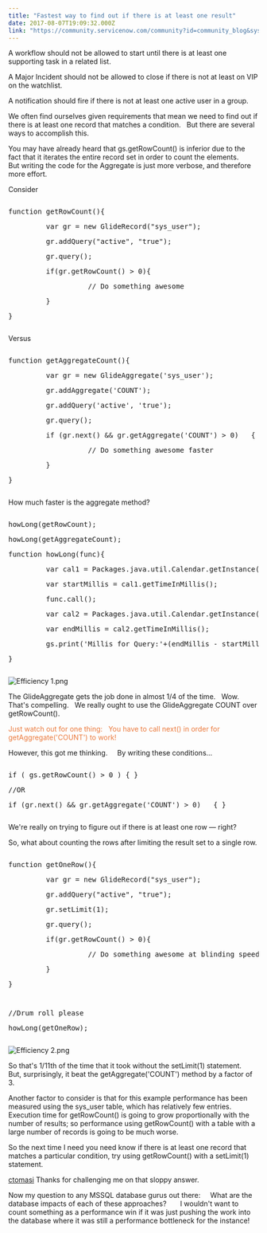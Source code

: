 ```yaml
---
title: "Fastest way to find out if there is at least one result"
date: 2017-08-07T19:09:32.000Z
link: "https://community.servicenow.com/community?id=community_blog&sys_id=a2bc2e25dbd0dbc01dcaf3231f9619df"
---
```

<p>A workflow should not be allowed to start until there is at least one supporting task in a related list.</p><p>A Major Incident should not be allowed to close if there is not at least on VIP on the watchlist.</p><p>A notification should fire if there is not at least one active user in a group.</p><p></p><p>We often find ourselves given requirements that mean we need to find out if there is at least one record that matches a condition.   But there are several ways to accomplish this.</p><p></p><p>You may have already heard that gs.getRowCount() is inferior due to the fact that it iterates the entire record set in order to count the elements.     But writing the code for the Aggregate is just more verbose, and therefore more effort.</p><p></p><p>Consider</p><p></p><pre __default_attr="javascript" __jive_macro_name="code" class="jive_macro_code jive_text_macro _jivemacro_uid_15021132683307781" data-renderedposition="236.8000030517578_8_1192_128" jivemacro_uid="_15021132683307781"><p>function getRowCount(){</p><p>         var gr = new GlideRecord("sys_user");</p><p>         gr.addQuery("active", "true");</p><p>         gr.query();</p><p>         if(gr.getRowCount() &gt; 0){</p><p>                   // Do something awesome</p><p>         }</p><p>}</p></pre><p></p><p>Versus</p><p></p><pre __default_attr="javascript" __jive_macro_name="code" class="jive_macro_code _jivemacro_uid_15021132743435355 jive_text_macro" data-renderedposition="427.20001220703125_8_1192_160" jivemacro_uid="_15021132743435355"><p>function getAggregateCount(){</p><p>         var gr = new GlideAggregate('sys_user');</p><p>         gr.addAggregate('COUNT');</p><p>         gr.addQuery('active', 'true');</p><p>         gr.query();</p><p></p><p>         if (gr.next() &amp;&amp; gr.getAggregate('COUNT') &gt; 0)   {</p><p>                   // Do something awesome faster</p><p>         }</p><p>}</p></pre><p></p><p>How much faster is the aggregate method?</p><p></p><pre __default_attr="javascript" __jive_macro_name="code" class="jive_macro_code _jivemacro_uid_15021135266456757 jive_text_macro" data-renderedposition="649.6000366210938_8_1192_208" jivemacro_uid="_15021135266456757"><p>howLong(getRowCount);</p><p>howLong(getAggregateCount);</p><p></p><p>function howLong(func){</p><p>         var cal1 = Packages.java.util.Calendar.getInstance();</p><p>         var startMillis = cal1.getTimeInMillis();</p><p></p><p>         func.call();</p><p></p><p>         var cal2 = Packages.java.util.Calendar.getInstance();</p><p>         var endMillis = cal2.getTimeInMillis();</p><p>         gs.print('Millis for Query:'+(endMillis - startMillis ));</p><p>}</p></pre><p></p><p></p><p><img   alt="Efficiency 1.png" class="image-1 jive-image" src="cab86775dbd41fc068c1fb651f9619b8.iix" style="height: auto;"/></p><p></p><p>The GlideAggregate gets the job done in almost 1/4 of the time.   Wow.   That's compelling.   We really ought to use the GlideAggregate COUNT over getRowCount().</p><p></p><p><span style="color: #eb7a3d;">Just watch out for one thing:   You have to call next() in order for getAggregate('COUNT') to work!</span></p><p></p><p>However, this got me thinking.     By writing these conditions...</p><p></p><pre __default_attr="javascript" __jive_macro_name="code" class="jive_macro_code _jivemacro_uid_15021139532957347 jive_text_macro" data-renderedposition="1276_8_1192_48" jivemacro_uid="_15021139532957347"><p>if ( gs.getRowCount() &gt; 0 ) { }</p><p>//OR </p><p>if (gr.next() &amp;&amp; gr.getAggregate('COUNT') &gt; 0)   { }</p></pre><p></p><p>We're really on trying to figure out if there is at least one row — right?</p><p></p><p>So, what about counting the rows after limiting the result set to a single row.</p><p></p><pre __default_attr="javascript" __jive_macro_name="code" class="jive_macro_code _jivemacro_uid_15021140636406804 jive_text_macro" data-renderedposition="1428_8_1192_144" jivemacro_uid="_15021140636406804"><p>function getOneRow(){</p><p>         var gr = new GlideRecord("sys_user");</p><p>         gr.addQuery("active", "true");</p><p>         gr.setLimit(1);</p><p>         gr.query();</p><p>         if(gr.getRowCount() &gt; 0){</p><p>                   // Do something awesome at blinding speed</p><p>         }</p><p>}</p></pre><p></p><pre __default_attr="javascript" __jive_macro_name="code" class="_jivemacro_uid_15021141325558752 jive_macro_code jive_text_macro" data-renderedposition="1592.800048828125_8_1192_32" jivemacro_uid="_15021141325558752"><p>//Drum roll please</p><p>howLong(getOneRow);</p></pre><p></p><p><img   alt="Efficiency 2.png" class="image-2 jive-image" src="10d05102dbd4130468c1fb651f9619ea.iix" style="height: auto;"/></p><p></p><p>So that's 1/11th of the time that it took without the setLimit(1) statement.     But, surprisingly, it beat the getAggregate('COUNT') method by a factor of 3.</p><p></p><p>Another factor to consider is that for this example performance has been measured using the sys_user table, which has relatively few entries.   Execution time for getRowCount() is going to grow proportionally with the number of results; so performance using getRowCount() with a table with a large number of records is going to be much worse.</p><p></p><p>So the next time I need you need know if there is at least one record that matches a particular condition, try using getRowCount() with a setLimit(1) statement.</p><p></p><p><a title="ctomasi" __default_attr="2218" __jive_macro_name="user" _jive_internal="true" class="jive_macro jive_macro_user" data-orig-content="ctomasi" data-renderedposition="2046.4000244140625_8_66_16" href="/community?id=community_user_profile&user=7ae05a61db981fc09c9ffb651f9619a2">ctomasi</a> Thanks for challenging me on that sloppy answer.     <span __jive_emoticon_name="happy" __jive_macro_name="emoticon" class="jive_emote jive_macro" data-renderedposition="2043.2000732421875_397.57501220703125_16_16" src="/8.0.4.21bdc7e/images/emoticons/happy.png"></span></p><p></p><p>Now my question to any MSSQL database gurus out there:     What are the database impacts of each of these approaches?       I wouldn't want to count something as a performance win if it was just pushing the work into the database where it was still a performance bottleneck for the instance!</p>